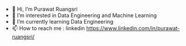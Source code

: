 - 👋 Hi, I’m Purawat Ruangsri
- 👀 I’m interested in Data Engineering and Machine Learning
- 🌱 I’m currently learning Data Engineering
- 📫 How to reach me : linkedin https://www.linkedin.com/in/purawat-ruangsri/

<!---
purawatr2/purawatr2 is a ✨ special ✨ repository because its `README.md` (this file) appears on your GitHub profile.
You can click the Preview link to take a look at your changes.
--->
